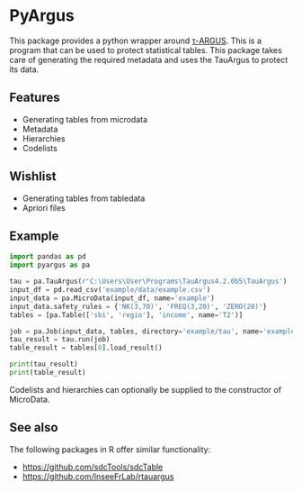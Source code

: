 # PyArgus

This package provides a python wrapper around [τ-ARGUS](https://research.cbs.nl/casc/tau.htm).
This is a program that can be used to protect statistical tables.
This package takes care of generating the required metadata and uses the TauArgus to protect its data.

## Features

- Generating tables from microdata
- Metadata
- Hierarchies
- Codelists

## Wishlist

- Generating tables from tabledata
- Apriori files

## Example

```python
import pandas as pd
import pyargus as pa

tau = pa.TauArgus(r'C:\Users\User\Programs\TauArgus4.2.0b5\TauArgus')
input_df = pd.read_csv('example/data/example.csv')
input_data = pa.MicroData(input_df, name='example')
input_data.safety_rules = {'NK(3,70)', 'FREQ(3,20)', 'ZERO(20)'}
tables = [pa.Table(['sbi', 'regio'], 'income', name='T2')]

job = pa.Job(input_data, tables, directory='example/tau', name='example')
tau_result = tau.run(job)
table_result = tables[0].load_result()

print(tau_result)
print(table_result)
```

Codelists and hierarchies can optionally be supplied to the constructor of MicroData.

## See also

The following packages in R offer similar functionality:

- https://github.com/sdcTools/sdcTable
- https://github.com/InseeFrLab/rtauargus
